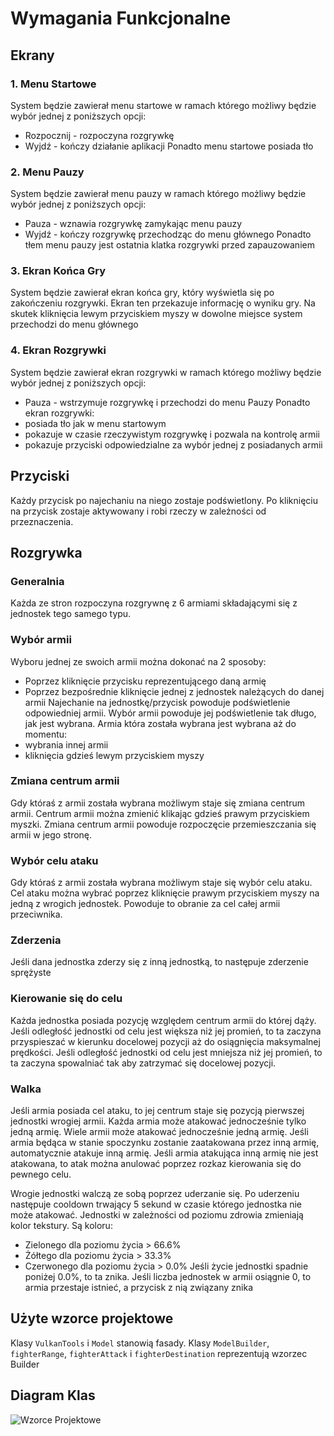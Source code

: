 # Wymagania Funkcjonalne
## Ekrany
### 1. Menu Startowe
  System będzie zawierał menu startowe w ramach którego możliwy będzie wybór jednej z poniższych opcji:
  * Rozpocznij - rozpoczyna rozgrywkę
  * Wyjdź - kończy działanie aplikacji
  Ponadto menu startowe posiada tło
### 2. Menu Pauzy
  System będzie zawierał menu pauzy w ramach którego możliwy będzie wybór jednej z poniższych opcji:
  * Pauza - wznawia rozgrywkę zamykając menu pauzy
  * Wyjdź - kończy rozgrywkę przechodząc do menu głównego
  Ponadto tłem menu pauzy jest ostatnia klatka rozgrywki przed zapauzowaniem
### 3. Ekran Końca Gry
  System będzie zawierał ekran końca gry, który wyświetla się po zakończeniu rozgrywki.
  Ekran ten przekazuje informację o wyniku gry.
  Na skutek kliknięcia lewym przyciskiem myszy w dowolne miejsce system przechodzi do menu głównego
### 4. Ekran Rozgrywki
  System będzie zawierał ekran rozgrywki w ramach którego możliwy będzie wybór jednej z poniższych opcji:
  * Pauza - wstrzymuje rozgrywkę i przechodzi do menu Pauzy
  Ponadto ekran rozgrywki:
  * posiada tło jak w menu startowym
  * pokazuje w czasie rzeczywistym rozgrywkę i pozwala na kontrolę armii
  * pokazuje przyciski odpowiedzialne za wybór jednej z posiadanych armii
## Przyciski
  Każdy przycisk po najechaniu na niego zostaje podświetlony.
  Po kliknięciu na przycisk zostaje aktywowany i robi rzeczy w zależności od przeznaczenia.
## Rozgrywka
### Generalnia
  Każda ze stron rozpoczyna rozgrywnę z 6 armiami składającymi się z jednostek tego samego typu.
### Wybór armii
  Wyboru jednej ze swoich armii można dokonać na 2 sposoby:
  * Poprzez kliknięcie przycisku reprezentującego daną armię
  * Poprzez bezpośrednie kliknięcie jednej z jednostek należących do danej armii
  Najechanie na jednostkę/przycisk powoduje podświetlenie odpowiedniej armii.
  Wybór armii powoduje jej podświetlenie tak długo, jak jest wybrana.
  Armia która została wybrana jest wybrana aż do momentu:
  * wybrania innej armii
  * kliknięcia gdzieś lewym przyciskiem myszy
### Zmiana centrum armii
  Gdy któraś z armii została wybrana możliwym staje się zmiana centrum armii.
  Centrum armii można zmienić klikając gdzieś prawym przyciskiem myszki.
  Zmiana centrum armii powoduje rozpoczęcie przemieszczania się armii w jego stronę.
### Wybór celu ataku
  Gdy któraś z armii została wybrana możliwym staje się wybór celu ataku.
  Cel ataku można wybrać poprzez kliknięcie prawym przyciskiem myszy na jedną z wrogich jednostek.
  Powoduje to obranie za cel całej armii przeciwnika.
### Zderzenia
  Jeśli dana jednostka zderzy się z inną jednostką, to następuje zderzenie sprężyste
### Kierowanie się do celu
  Każda jednostka posiada pozycję względem centrum armii do której dąży.
  Jeśli odległość jednostki od celu jest większa niż jej promień, to ta zaczyna przyspieszać w kierunku docelowej pozycji aż do osiągnięcia maksymalnej prędkości.
  Jeśli odległość jednostki od celu jest mniejsza niż jej promień, to ta zaczyna spowalniać tak aby zatrzymać się docelowej pozycji.
### Walka
  Jeśli armia posiada cel ataku, to jej centrum staje się pozycją pierwszej jednostki wrogiej armii.
  Każda armia może atakować jednocześnie tylko jedną armię. Wiele armii może atakować jednocześnie jedną armię.
  Jeśli armia będąca w stanie spoczynku zostanie zaatakowana przez inną armię, automatycznie atakuje inną armię.
  Jeśli armia atakująca inną armię nie jest atakowana, to atak można anulować poprzez rozkaz kierowania się do pewnego celu.
  
  Wrogie jednostki walczą ze sobą poprzez uderzanie się. Po uderzeniu następuje cooldown trwający 5 sekund w czasie którego jednostka nie może atakować.
  Jednostki w zależności od poziomu zdrowia zmieniają kolor tekstury. Są koloru:
  * Zielonego dla poziomu życia > 66.6%
  * Żółtego dla poziomu życia > 33.3%
  * Czerwonego dla poziomu życia > 0.0%
  Jeśli życie jednostki spadnie poniżej 0.0%, to ta znika.
  Jeśli liczba jednostek w armii osiągnie 0, to armia przestaje istnieć, a przycisk z nią związany znika
## Użyte wzorce projektowe
  Klasy `VulkanTools` i `Model` stanowią fasady.
  Klasy `ModelBuilder`, `fighterRange`, `fighterAttack` i `fighterDestination` reprezentują wzorzec Builder
## Diagram Klas
![Wzorce Projektowe](https://github.com/user-attachments/assets/7393aacf-5bfe-44ac-adb9-739fc06070db)